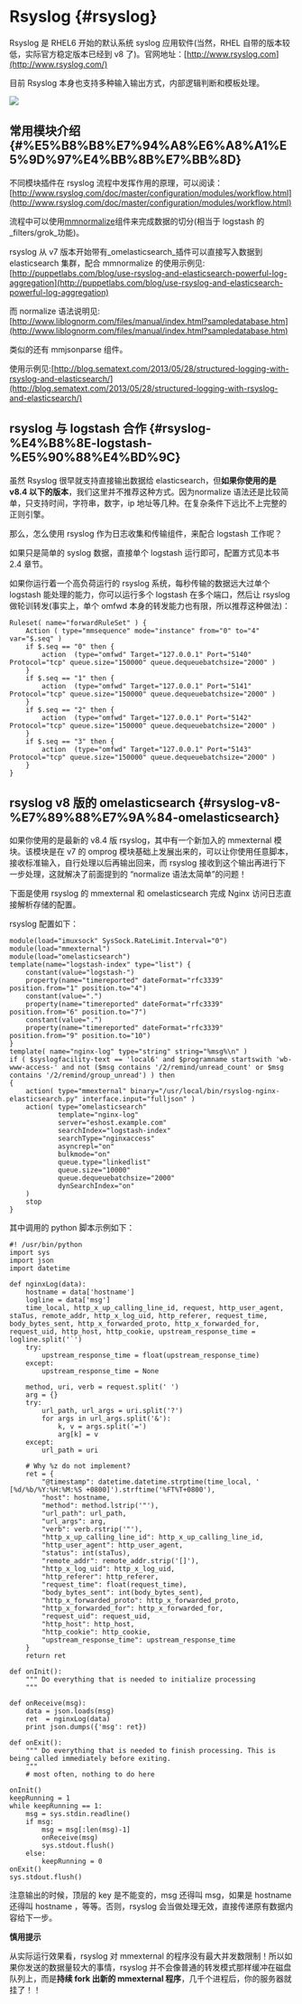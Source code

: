 # Rsyslog {#rsyslog}

Rsyslog 是 RHEL6 开始的默认系统 syslog 应用软件\(当然，RHEL 自带的版本较低，实际官方稳定版本已经到 v8 了\)。官网地址：[http://www.rsyslog.com](http://www.rsyslog.com/)

目前 Rsyslog 本身也支持多种输入输出方式，内部逻辑判断和模板处理。

![](http://www.rsyslog.com/common/images/rsyslog-features-imagemap.png)

## 常用模块介绍 {#%E5%B8%B8%E7%94%A8%E6%A8%A1%E5%9D%97%E4%BB%8B%E7%BB%8D}

不同模块插件在 rsyslog 流程中发挥作用的原理，可以阅读：[http://www.rsyslog.com/doc/master/configuration/modules/workflow.html](http://www.rsyslog.com/doc/master/configuration/modules/workflow.html)

流程中可以使用[mmnormalize](http://www.rsyslog.com/doc/master/configuration/modules/mmnormalize.html)组件来完成数据的切分\(相当于 logstash 的_filters/grok_功能\)。

rsyslog 从 v7 版本开始带有_omelasticsearch_插件可以直接写入数据到 elasticsearch 集群，配合 mmnormalize 的使用示例见:[http://puppetlabs.com/blog/use-rsyslog-and-elasticsearch-powerful-log-aggregation](http://puppetlabs.com/blog/use-rsyslog-and-elasticsearch-powerful-log-aggregation)

而 normalize 语法说明见:[http://www.liblognorm.com/files/manual/index.html?sampledatabase.htm](http://www.liblognorm.com/files/manual/index.html?sampledatabase.htm)

类似的还有 mmjsonparse 组件。

使用示例见:[http://blog.sematext.com/2013/05/28/structured-logging-with-rsyslog-and-elasticsearch/](http://blog.sematext.com/2013/05/28/structured-logging-with-rsyslog-and-elasticsearch/)

## rsyslog 与 logstash 合作 {#rsyslog-%E4%B8%8E-logstash-%E5%90%88%E4%BD%9C}

虽然 Rsyslog 很早就支持直接输出数据给 elasticsearch，但**如果你使用的是 v8.4 以下的版本**，我们这里并不推荐这种方式。因为normalize 语法还是比较简单，只支持时间，字符串，数字，ip 地址等几种。在复杂条件下远比不上完整的正则引擎。

那么，怎么使用 rsyslog 作为日志收集和传输组件，来配合 logstash 工作呢？

如果只是简单的 syslog 数据，直接单个 logstash 运行即可，配置方式见本书 2.4 章节。

如果你运行着一个高负荷运行的 rsyslog 系统，每秒传输的数据远大过单个 logstash 能处理的能力，你可以运行多个 logstash 在多个端口，然后让 rsyslog 做轮训转发\(事实上，单个 omfwd 本身的转发能力也有限，所以推荐这种做法\)：

```
Ruleset( name="forwardRuleSet" ) {
    Action ( type="mmsequence" mode="instance" from="0" to="4" var="$.seq" )
    if $.seq == "0" then {
        action  (type="omfwd" Target="127.0.0.1" Port="5140" Protocol="tcp" queue.size="150000" queue.dequeuebatchsize="2000" )
    }
    if $.seq == "1" then {
        action  (type="omfwd" Target="127.0.0.1" Port="5141" Protocol="tcp" queue.size="150000" queue.dequeuebatchsize="2000" )
    }
    if $.seq == "2" then {
        action  (type="omfwd" Target="127.0.0.1" Port="5142" Protocol="tcp" queue.size="150000" queue.dequeuebatchsize="2000" )
    }
    if $.seq == "3" then {
        action  (type="omfwd" Target="127.0.0.1" Port="5143" Protocol="tcp" queue.size="150000" queue.dequeuebatchsize="2000" )
    }
}
```

## rsyslog v8 版的 omelasticsearch {#rsyslog-v8-%E7%89%88%E7%9A%84-omelasticsearch}

如果你使用的是最新的 v8.4 版 rsyslog，其中有一个新加入的 mmexternal 模块。该模块是在 v7 的 omprog 模块基础上发展出来的，可以让你使用任意脚本，接收标准输入，自行处理以后再输出回来，而 rsyslog 接收到这个输出再进行下一步处理，这就解决了前面提到的 “normalize 语法太简单”的问题！

下面是使用 rsyslog 的 mmexternal 和 omelasticsearch 完成 Nginx 访问日志直接解析存储的配置。

rsyslog 配置如下：

```
module(load="imuxsock" SysSock.RateLimit.Interval="0")
module(load="mmexternal")
module(load="omelasticsearch")
template(name="logstash-index" type="list") {
    constant(value="logstash-")
    property(name="timereported" dateFormat="rfc3339" position.from="1" position.to="4")
    constant(value=".")
    property(name="timereported" dateFormat="rfc3339" position.from="6" position.to="7")
    constant(value=".")
    property(name="timereported" dateFormat="rfc3339" position.from="9" position.to="10")
}
template( name="nginx-log" type="string" string="%msg%\n" )
if ( $syslogfacility-text == 'local6' and $programname startswith 'wb-www-access-' and not ($msg contains '/2/remind/unread_count' or $msg contains '/2/remind/group_unread') ) then
{
    action( type="mmexternal" binary="/usr/local/bin/rsyslog-nginx-elasticsearch.py" interface.input="fulljson" )
    action( type="omelasticsearch"
            template="nginx-log"
            server="eshost.example.com"
            searchIndex="logstash-index"
            searchType="nginxaccess"
            asyncrepl="on"
            bulkmode="on"
            queue.type="linkedlist"
            queue.size="10000"
            queue.dequeuebatchsize="2000"
            dynSearchIndex="on"
    )
    stop
}
```

其中调用的 python 脚本示例如下：

    #! /usr/bin/python
    import sys
    import json
    import datetime

    def nginxLog(data):
        hostname = data['hostname']
        logline = data['msg']
        time_local, http_x_up_calling_line_id, request, http_user_agent, staTus, remote_addr, http_x_log_uid, http_referer, request_time, body_bytes_sent, http_x_forwarded_proto, http_x_forwarded_for, request_uid, http_host, http_cookie, upstream_response_time = logline.split('`')
        try:
            upstream_response_time = float(upstream_response_time)
        except:
            upstream_response_time = None

        method, uri, verb = request.split(' ')
        arg = {}
        try:
            url_path, url_args = uri.split('?')
            for args in url_args.split('&'):
                k, v = args.split('=')
                arg[k] = v
        except:
            url_path = uri

        # Why %z do not implement?
        ret = {
            "@timestamp": datetime.datetime.strptime(time_local, ' [%d/%b/%Y:%H:%M:%S +0800]').strftime('%FT%T+0800'),
            "host": hostname,
            "method": method.lstrip('"'),
            "url_path": url_path,
            "url_args": arg,
            "verb": verb.rstrip('"'),
            "http_x_up_calling_line_id": http_x_up_calling_line_id,
            "http_user_agent": http_user_agent,
            "status": int(staTus),
            "remote_addr": remote_addr.strip('[]'),
            "http_x_log_uid": http_x_log_uid,
            "http_referer": http_referer,
            "request_time": float(request_time),
            "body_bytes_sent": int(body_bytes_sent),
            "http_x_forwarded_proto": http_x_forwarded_proto,
            "http_x_forwarded_for": http_x_forwarded_for,
            "request_uid": request_uid,
            "http_host": http_host,
            "http_cookie": http_cookie,
            "upstream_response_time": upstream_response_time
        }
        return ret

    def onInit():
        """ Do everything that is needed to initialize processing
        """

    def onReceive(msg):
        data = json.loads(msg)
        ret  = nginxLog(data)
        print json.dumps({'msg': ret})

    def onExit():
        """ Do everything that is needed to finish processing. This is being called immediately before exiting.
        """
        # most often, nothing to do here

    onInit()
    keepRunning = 1
    while keepRunning == 1:
        msg = sys.stdin.readline()
        if msg:
            msg = msg[:len(msg)-1]
            onReceive(msg)
            sys.stdout.flush()
        else:
            keepRunning = 0
    onExit()
    sys.stdout.flush()

注意输出的时候，顶层的 key 是不能变的，msg 还得叫 msg，如果是 hostname 还得叫 hostname ，等等。否则，rsyslog 会当做处理无效，直接传递原有数据内容给下一步。

**慎用提示**

从实际运行效果看，rsyslog 对 mmexternal 的程序没有最大并发数限制！所以如果你发送的数据量较大的事情，rsyslog 并不会像普通的转发模式那样缓冲在磁盘队列上，而是**持续 fork 出新的 mmexternal 程序**，几千个进程后，你的服务器就挂了！！

